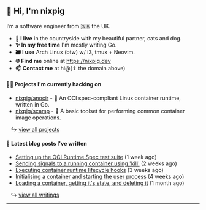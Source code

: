 ## 🐽 Hi, I'm nixpig

I’m a software engineer from 🇬🇧 the UK.

- **🏡 I live** in the countryside with my beautiful partner, cats and dog.
- **✨ In my free time** I'm mostly writing Go. 
- **🗃️ I use** Arch Linux (btw) w/ i3, tmux + Neovim.
- **🌐 Find me** online at https://nixpig.dev
- **📫 Contact me** at hi@(↥ the domain above)

#### 👨‍💻 Projects I'm currently hacking on

- [nixpig/anocir](https://github.com/nixpig/anocir) - 🍪 An OCI spec-compliant Linux container runtime, written in Go.
- [nixpig/scamp](https://github.com/nixpig/scamp) - 🍤 A basic toolset for performing common container image operations.

&nbsp;&nbsp; ↪ [view all projects](https://github.com/nixpig?tab=repositories&q=&type=public&language=&sort=stargazers)



#### 📝 Latest blog posts I've written


- [Setting up the OCI Runtime Spec test suite](https://nixpig.dev/posts/oci-runtime-test-suite/) (1 week ago)
- [Sending signals to a running container using &#39;kill&#39;](https://nixpig.dev/posts/sending-signals-container/) (2 weeks ago)
- [Executing container runtime lifecycle hooks](https://nixpig.dev/posts/runtime-lifecycle-hooks/) (3 weeks ago)
- [Initialising a container and starting the user process](https://nixpig.dev/posts/initialising-starting-container/) (4 weeks ago)
- [Loading a container, getting it&#39;s state, and deleting it](https://nixpig.dev/posts/loading-deleting-container-state/) (1 month ago)

&nbsp;&nbsp; ↪ [view all writings](https://nixpig.dev/posts/)

--- 

